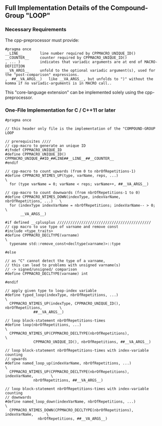 ## Full Implementation Details of the Compound-Group "LOOP" ##

### Necessary Requirements  ###
The cpp-preprocessor must provide:

	#pragma once
	__LINE__		line number required by CPPMACRO_UNIQUE_ID() 	
	__COUNTER__		counter required by CPPMACRO_UNIQUE_ID()
	, ... )			indicates that variadic arguments are at end of MACRO-DEFIITION
	__VA_ARGS__		unfold to the optional variadic argument(s), used for the "post-comparison" expressions.
	,  ##__VA_ARGS__)	like __VA_ARGS__, but unfolds to ")" without the komma if no variadic-arguments is in MACRO call..

This "core-language extension" can be implemented solely using the cpp-preprocessor.

### One-File Implementation for C / C++11 or later ###

	#pragma once

	// this header only file is the implementation of the "COMPOUND-GROUP LOOP

	// prerequisites ////
	// cpp-macro to generate an unique ID
	#ifndef CPPMACRO_UNIQUE_ID
	#define CPPMACRO_UNIQUE_ID() CPPMACRO_UNIQUE_##ID_##LINE##__LINE__##__COUNTER__
	#endif

	// cpp-macro to count upwards (from 0 to nbrOfRepetitions-1)
	#define CPPMACRO_NTIMES_UP(type, varName, reps, ...)                           \
	  for (type varName = 0; varName < reps; varName++, ##__VA_ARGS__)

	// cpp-macro to count downwards (from nbrOfRepetitions-1 to 0)
	#define CPPMACRO_NTIMES_DOWN(indexType, indexVarName, nbrOfRepetitions, ...)   \
	  for (indexType indexVarName = nbrOfRepetitions; indexVarName-- > 0;          \
	       __VA_ARGS__)

	#if defined __cplusplus ///////////////////////////////////////////
	// cpp macro to use type of varname and remove const
	#include <type_traits>
	#define CPPMACRO_DECLTYPE(varname)                                             \
	  typename std::remove_const<decltype(varname)>::type

	#else

	// as "C" cannot detect the type of a varname,
	// this can lead to problems with unsigned varname(s)
	// -> signed/unsigned/ comparison
	#define CPPMACRO_DECLTYPE(varname) int

	#endif

	// apply given type to loop-index variable
	#define typed_loop(indexType, nbrOfRepetitions, ...)                           \
	  CPPMACRO_NTIMES_UP(indexType, CPPMACRO_UNIQUE_ID(), nbrOfRepetitions,        \
			     ##__VA_ARGS__)

	// loop block-statement nbrOfRepetitions-times
	#define loop(nbrOfRepetitions, ...)                                            \
	  CPPMACRO_NTIMES_UP(CPPMACRO_DECLTYPE(nbrOfRepetitions),                      \
			     CPPMACRO_UNIQUE_ID(), nbrOfRepetitions, ##__VA_ARGS__)

	// loop block-statement nbrOfRepetitions-times with index-variable counting
	// upwards
	#define named_loop_up(indexVarName, nbrOfRepetitions, ...)                     \
	  CPPMACRO_NTIMES_UP(CPPMACRO_DECLTYPE(nbrOfRepetitions), indexVarName,        \
			     nbrOfRepetitions, ##__VA_ARGS__)

	// loop block-statement nbrOfRepetitions-times with index-variable counting
	// downwards
	#define named_loop_down(indexVarName, nbrOfRepetitions, ...)                   \
	  CPPMACRO_NTIMES_DOWN(CPPMACRO_DECLTYPE(nbrOfRepetitions), indexVarName,      \
			       nbrOfRepetitions, ##__VA_ARGS__)

